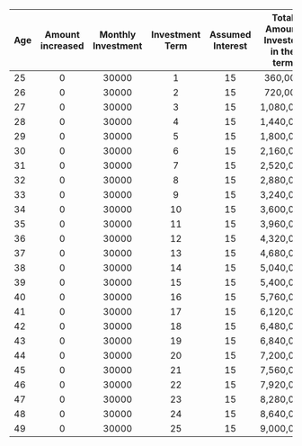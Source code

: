 | Age | Amount increased | Monthly Investment | Investment Term | Assumed Interest |  Total Amount Invested in the term  | + Gains  |  Total Accumulation  |
| ------------ |:-------------:|:-------------:|:-------------:|:-------------:|:-------------:|:-------------:|---------:|
 | 25 | 0 | 30000 | 1 | 15 | 360,000 | 54,000 | 414,000 | 
 | 26 | 0 | 30000 | 2 | 15 | 720,000 | 108,000 | 828,000 | 
 | 27 | 0 | 30000 | 3 | 15 | 1,080,000 | 162,000 | 1,242,000 | 
 | 28 | 0 | 30000 | 4 | 15 | 1,440,000 | 216,000 | 1,656,000 | 
 | 29 | 0 | 30000 | 5 | 15 | 1,800,000 | 270,000 | 2,070,000 | 
 | 30 | 0 | 30000 | 6 | 15 | 2,160,000 | 324,000 | 2,484,000 | 
 | 31 | 0 | 30000 | 7 | 15 | 2,520,000 | 378,000 | 2,898,000 | 
 | 32 | 0 | 30000 | 8 | 15 | 2,880,000 | 432,000 | 3,312,000 | 
 | 33 | 0 | 30000 | 9 | 15 | 3,240,000 | 486,000 | 3,726,000 | 
 | 34 | 0 | 30000 | 10 | 15 | 3,600,000 | 540,000 | 4,140,000 | 
 | 35 | 0 | 30000 | 11 | 15 | 3,960,000 | 594,000 | 4,554,000 | 
 | 36 | 0 | 30000 | 12 | 15 | 4,320,000 | 648,000 | 4,968,000 | 
 | 37 | 0 | 30000 | 13 | 15 | 4,680,000 | 702,000 | 5,382,000 | 
 | 38 | 0 | 30000 | 14 | 15 | 5,040,000 | 756,000 | 5,796,000 | 
 | 39 | 0 | 30000 | 15 | 15 | 5,400,000 | 810,000 | 6,210,000 | 
 | 40 | 0 | 30000 | 16 | 15 | 5,760,000 | 864,000 | 6,624,000 | 
 | 41 | 0 | 30000 | 17 | 15 | 6,120,000 | 918,000 | 7,038,000 | 
 | 42 | 0 | 30000 | 18 | 15 | 6,480,000 | 972,000 | 7,452,000 | 
 | 43 | 0 | 30000 | 19 | 15 | 6,840,000 | 1,026,000 | 7,866,000 | 
 | 44 | 0 | 30000 | 20 | 15 | 7,200,000 | 1,080,000 | 8,280,000 | 
 | 45 | 0 | 30000 | 21 | 15 | 7,560,000 | 1,134,000 | 8,694,000 | 
 | 46 | 0 | 30000 | 22 | 15 | 7,920,000 | 1,188,000 | 9,108,000 | 
 | 47 | 0 | 30000 | 23 | 15 | 8,280,000 | 1,242,000 | 9,522,000 | 
 | 48 | 0 | 30000 | 24 | 15 | 8,640,000 | 1,296,000 | 9,936,000 | 
 | 49 | 0 | 30000 | 25 | 15 | 9,000,000 | 1,350,000 | 10,350,000 |
